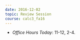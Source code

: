 ```yaml
---
date: 2016-12-02
topic: Review Session
course: calc3_fa16
---
```


- *Office Hours Today*: 11-12, 2-4.
